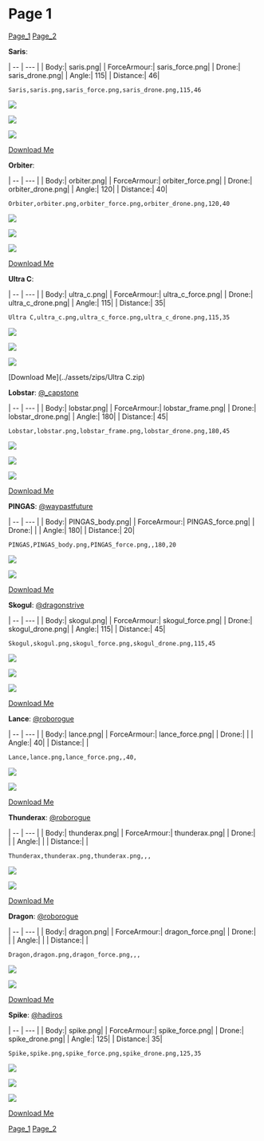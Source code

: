 # Page 1
[Page_1](./Page_1.md)
[Page_2](./Page_2.md)

**Saris**: 

| -- | --- | 
| Body:| saris.png| 
| ForceArmour:| saris_force.png| 
| Drone:| saris_drone.png| 
| Angle:| 115| 
| Distance:| 46| 

`Saris,saris.png,saris_force.png,saris_drone.png,115,46`

![](../custom_skins/saris.png)

![](../custom_skins/saris_force.png)

![](../custom_skins/saris_drone.png)

[Download Me](../assets/zips/Saris.zip)


**Orbiter**: 

| -- | --- | 
| Body:| orbiter.png| 
| ForceArmour:| orbiter_force.png| 
| Drone:| orbiter_drone.png| 
| Angle:| 120| 
| Distance:| 40| 

`Orbiter,orbiter.png,orbiter_force.png,orbiter_drone.png,120,40`

![](../custom_skins/orbiter.png)

![](../custom_skins/orbiter_force.png)

![](../custom_skins/orbiter_drone.png)

[Download Me](../assets/zips/Orbiter.zip)


**Ultra C**: 

| -- | --- | 
| Body:| ultra_c.png| 
| ForceArmour:| ultra_c_force.png| 
| Drone:| ultra_c_drone.png| 
| Angle:| 115| 
| Distance:| 35| 

`Ultra C,ultra_c.png,ultra_c_force.png,ultra_c_drone.png,115,35`

![](../custom_skins/ultra_c.png)

![](../custom_skins/ultra_c_force.png)

![](../custom_skins/ultra_c_drone.png)

[Download Me](../assets/zips/Ultra C.zip)


**Lobstar**: [@_capstone](https://discord.com/users/551431332253794304)

| -- | --- | 
| Body:| lobstar.png| 
| ForceArmour:| lobstar_frame.png| 
| Drone:| lobstar_drone.png| 
| Angle:| 180| 
| Distance:| 45| 

`Lobstar,lobstar.png,lobstar_frame.png,lobstar_drone.png,180,45`

![](../custom_skins/lobstar.png)

![](../custom_skins/lobstar_frame.png)

![](../custom_skins/lobstar_drone.png)

[Download Me](../assets/zips/Lobstar.zip)


**PINGAS**: [@waypastfuture](https://discord.com/users/128605704813543424)

| -- | --- | 
| Body:| PINGAS_body.png| 
| ForceArmour:| PINGAS_force.png| 
| Drone:| | 
| Angle:| 180| 
| Distance:| 20| 

`PINGAS,PINGAS_body.png,PINGAS_force.png,,180,20`

![](../custom_skins/PINGAS_body.png)

![](../custom_skins/PINGAS_force.png)

[Download Me](../assets/zips/PINGAS.zip)


**Skogul**: [@dragonstrive](https://discord.com/users/273142382181220353)

| -- | --- | 
| Body:| skogul.png| 
| ForceArmour:| skogul_force.png| 
| Drone:| skogul_drone.png| 
| Angle:| 115| 
| Distance:| 45| 

`Skogul,skogul.png,skogul_force.png,skogul_drone.png,115,45`

![](../custom_skins/skogul.png)

![](../custom_skins/skogul_force.png)

![](../custom_skins/skogul_drone.png)

[Download Me](../assets/zips/Skogul.zip)


**Lance**: [@roborogue](https://discord.com/users/690525302312534058)

| -- | --- | 
| Body:| lance.png| 
| ForceArmour:| lance_force.png| 
| Drone:| | 
| Angle:| 40| 
| Distance:| | 

`Lance,lance.png,lance_force.png,,40,`

![](../custom_skins/lance.png)

![](../custom_skins/lance_force.png)

[Download Me](../assets/zips/Lance.zip)


**Thunderax**: [@roborogue](https://discord.com/users/690525302312534058)

| -- | --- | 
| Body:| thunderax.png| 
| ForceArmour:| thunderax.png| 
| Drone:| | 
| Angle:| | 
| Distance:| | 

`Thunderax,thunderax.png,thunderax.png,,,`

![](../custom_skins/thunderax.png)

![](../custom_skins/thunderax.png)

[Download Me](../assets/zips/Thunderax.zip)


**Dragon**: [@roborogue](https://discord.com/users/690525302312534058)

| -- | --- | 
| Body:| dragon.png| 
| ForceArmour:| dragon_force.png| 
| Drone:| | 
| Angle:| | 
| Distance:| | 

`Dragon,dragon.png,dragon_force.png,,,`

![](../custom_skins/dragon.png)

![](../custom_skins/dragon_force.png)

[Download Me](../assets/zips/Dragon.zip)


**Spike**: [@hadiros](https://discord.com/users/266028842395631629)

| -- | --- | 
| Body:| spike.png| 
| ForceArmour:| spike_force.png| 
| Drone:| spike_drone.png| 
| Angle:| 125| 
| Distance:| 35| 

`Spike,spike.png,spike_force.png,spike_drone.png,125,35`

![](../custom_skins/spike.png)

![](../custom_skins/spike_force.png)

![](../custom_skins/spike_drone.png)

[Download Me](../assets/zips/Spike.zip)

[Page_1](./Page_1.md)
[Page_2](./Page_2.md)

